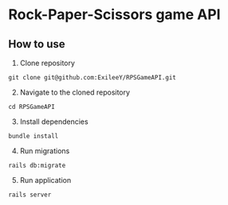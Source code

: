 # Rock-Paper-Scissors game API

## How to use
1. Clone repository
```
git clone git@github.com:ExileeY/RPSGameAPI.git
```
2. Navigate to the cloned repository
```
cd RPSGameAPI
```
3. Install dependencies
```
bundle install
```
4. Run migrations
```
rails db:migrate
```
5. Run application
```
rails server
```
